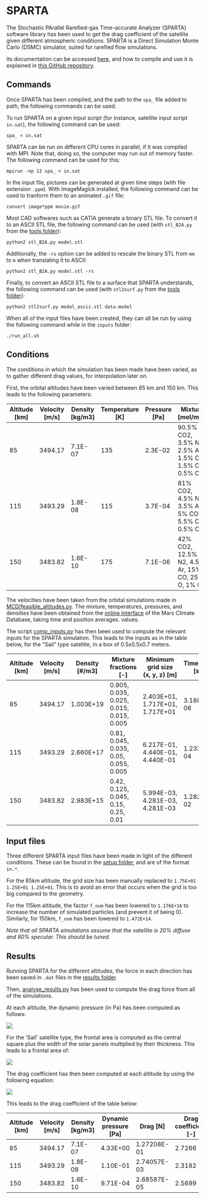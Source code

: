 # SPARTA

The Stochastic PArallel Rarefied-gas Time-accurate Analyzer (SPARTA) software library has been used to get the drag coefficient of the satellite given different atmospheric conditions. SPARTA is a Direct Simulation Monte Carlo (DSMC) simulator, suited for rarefied flow simulations.

Its documentation can be accessed [here](https://sparta.github.io/), and how to compile and use it is explained in [this GitHub repository](https://github.com/sparta/sparta/blob/master/BUILD_CMAKE.md).

## Commands

Once SPARTA has been compiled, and the path to the `spa_` file added to path, the following commands can be used.

To run SPARTA on a given input script (for instance, satellite input script `in.sat`), the following command can be used:
```
spa_ < in.sat
```

SPARTA can be run on different CPU cores in parallel, if it was compiled with MPI.
Note that, doing so, the computer may run out of memory faster.
The following command can be used for this:
```
mpirun -np 12 spa_ < in.sat
```

In the input file, pictures can be generated at given time steps (with file extension `.ppm`).
With ImageMagick installed, the following command can be used to tranform them to an animated `.gif` file:
```
convert image*ppm movie.gif
```

Most CAD softwares such as CATIA generate a binary STL file. To convert it to an ASCII STL file, the following command can be used (with `stl_B2A.py` from the [tools folder](tools)):
```
python2 stl_B2A.py model.stl
```
Additionally, the `-rs` option can be added to rescale the binary STL from `mm` to `m` when translating it to ASCII:
```
python2 stl_B2A.py model.stl -rs
```

Finally, to convert an ASCII STL file to a surface that SPARTA understands, the following command can be used (with `stl2surf.py` from the [tools folder](tools)):
```
python2 stl2surf.py model_ascii.stl data.model
```

When all of the input files have been created, they can all be run by using the following command while in the `inputs` folder:
```
./run_all.sh
```

## Conditions

The conditions in which the simulation has been made have been varied, as to gather different drag values, for interpolation later on.

First, the orbital altitudes have been varied between 85 km and 150 km.
This leads to the following parameters:

| Altitude [km] | Velocity [m/s] | Density [kg/m3] | Temperature [K] | Pressure [Pa] | Mixture [mol/mol]                                     |
|---------------|----------------|-----------------|-----------------|---------------|-------------------------------------------------------|
| 85            | 3494.17        | 7.1E-07         | 135             | 2.3E-02       | 90.5% CO2, 3.5% N2, 2.5% Ar, 1.5% CO, 1.5% O, 0.5% O2 |
| 115           | 3493.29        | 1.8E-08         | 115             | 3.7E-04       | 81% CO2, 4.5% N2, 3.5% Ar, 5% CO, 5.5% O, 0.5% O2     |
| 150           | 3483.82        | 1.6E-10         | 175             | 7.1E-06       | 42% CO2, 12.5% N2, 4.5% Ar, 15% CO, 25% O, 1% O2      |

The velocities have been taken from the orbital simulations made in [MCD/feasible_altitudes.py](../MCD/feasible_altitudes.py).
The mixture, temperatures, pressures, and densities have been obtained from the [online interface](http://www-mars.lmd.jussieu.fr/mcd_python) of the Mars Climate Database, taking time and position averages. values.

The script [comp_inputs.py](setup/comp_inputs.py) has then been used to compute the relevant inputs for the SPARTA simulation.
This leads to the inputs as in the table below, for the "Sail" type satellite, in a box of 0.5x0.5x0.7 meters.

| Altitude [km] | Velocity [m/s] | Density [#/m3] | Mixture fractions [-]                    | Minimum grid size (x, y, z) [m] | Timestep [s] | f_num [-] | Knudsen number |
|---------------|----------------|----------------|------------------------------------------|---------------------------------|--------------|-----------|----------------|
| 85            | 3494.17        | 1.003E+19      | 0.905, 0.035, 0.025, 0.015, 0.015, 0.005 | 2.403E+01, 1.717E+01, 1.717E+01 | 3.188E-06    | 7.673E+15 | 5.571E-01      |
| 115           | 3493.29        | 2.660E+17      | 0.81, 0.045, 0.035, 0.05, 0.055, 0.005   | 6.217E-01, 4.440E-01, 4.440E-01 | 1.233E-04    | 1.176E+19 | 2.154E+01      |
| 150           | 3483.82        | 2.983E+15      | 0.42, 0.125, 0.045, 0.15, 0.25, 0.01     | 5.994E-03, 4.281E-03, 4.281E-03 | 1.282E-02    | 1.472E+23 | 2.234E+03      |

## Input files
Three different SPARTA input files have been made in light of the different conditions.
These can be found in the [setup folder](setup), and are of the format `in.*`.

For the 85km altitude, the grid size has been manually replaced to `1.75E+01 1.25E+01 1.25E+01`. This is to avoid an error that occurs when the grid is too big compared to the geometry.

For the 115km altitude, the factor `f_num` has been lowered to `1.176E+16` to increase the number of simulated particles (and prevent it of being 0). Similarly, for 150km, `f_num` has been lowered to `1.472E+14`.

*Note that all SPARTA simulations assume that the satellite is 20% diffuse and 80% specular. This should be tuned.*

## Results

Running SPARTA for the different altitudes, the force in each direction has been saved in `.dat` files in the [results folder](results).

Then, [analyse_results.py](analyse_results.py) has been used to compute the drag force from all of the simulations.

At each altitude, the dynamic pressure (in Pa) has been computed as follows:

<img src="https://render.githubusercontent.com/render/math?math=q%20=%20\frac{1}{2}%20\cdot%20\rho%20\cdot%20V^2">

For the 'Sail' satellite type, the frontal area is computed as the central square plus the width of the solar panels multiplied by their thickness. This leads to a frontal area of:

<img src="https://render.githubusercontent.com/render/math?math=S%20=%20100%20\cdot%20100%20+%202%20\cdot%20191%20\cdot%202%20=%2010764%20mm^2%20=%200.010764%20m^2">

The drag coefficient has then been computed at each altitude by using the following equation:

<img src="https://render.githubusercontent.com/render/math?math=C_D%20=%20\frac{D}{q%20\cdot%20S}">

This leads to the drag coefficient of the table below:

| Altitude [km] | Velocity [m/s] | Density [kg/m3] | Dynamic pressure [Pa] | Drag [N]    | Drag coefficient [-] |
|---------------|----------------|-----------------|-----------------------|-------------|----------------------|
| 85            | 3494.17        | 7.1E-07         | 4.33E+00              | 1.27208E-01 | 2.7266               |
| 115           | 3493.29        | 1.8E-08         | 1.10E-01              | 2.74057E-03 | 2.3182               |
| 150           | 3483.82        | 1.6E-10         | 9.71E-04              | 2.68587E-05 | 2.5699               |
